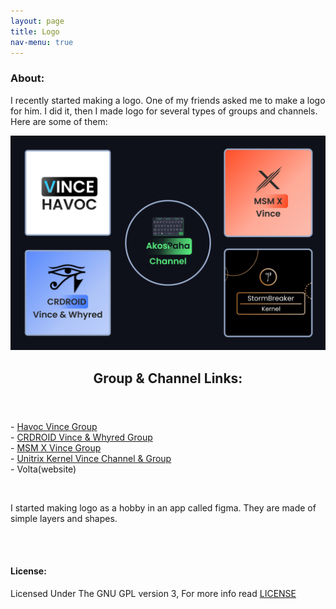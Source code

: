 ```yaml
---
layout: page
title: Logo
nav-menu: true
---
```


<div id="main" class="alt">
    <div class="inner">
    <h3>About:</h3>
    <p>I recently started making a logo. One of my friends asked me to make a logo for him. I did it, then I made logo for several types of groups and channels. Here are some of them:</p>
            <div class="row 200%">
      <div class="6u 12u$(medium)">
        <img
          src="assets/images/Icons.png"
          alt=""
          data-position="center center"
        />
      </div>
      <div class="6u 12u$(medium)">
        <header class="major">
         <h2>Group & Channel Links:</h2>
        </header>
        <p>
          - <a target="_blank" href="https://t.me/havoc_vince">Havoc Vince Group</a><br/>
          - <a target="_blank" href="https://t.me/officialcrvincewhyred">CRDROID Vince & Whyred Group</a><br/>
          - <a target="_blank" href="https://t.me/xtended_vince">MSM X Vince Group</a><br />
          - <a target="_blank" href="https://t.me/unitrix_kernel">Unitrix Kernel Vince Channel & Group</a><br />
          - Volta(website)<br/>
        </p>
      </div>
    </div>
        <div class="6u$ 12u$(medium)">
            <br>
            <p>I started making logo as a hobby in an app called figma. They are made of simple layers and shapes.</p>
        </div>
    </div>
    <br><br>
<h4>License:</h4>
Licensed Under The GNU GPL version 3, For more info read <a target="_blank" href="https://github.com/AkosPaha/akospaha.github.io/blob/master/LICENSE.md">LICENSE</a>
</div>

